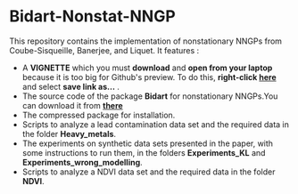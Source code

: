 # Bidart-Nonstat-NNGP

This repository contains the implementation of nonstationary NNGPs from Coube-Sisqueille, Banerjee, and Liquet. It features : 

* A **VIGNETTE** which you must **download** and **open from your laptop** because it is too big for Github's preview. To do this, **right-click [here](https://raw.githubusercontent.com/SebastienCoube/Nonstat-NNGP/master/vignette_.html)** and select **save link as...** . 
* The source code of the package **Bidart** for nonstationary NNGPs.You can download it from **[there](https://github.com/SebastienCoube/Nonstat-NNGP/blob/master/Bidart_1.0.tar.gz)**
* The compressed package for installation.
* Scripts to analyze a lead contamination data set and the required data in the folder **Heavy_metals**.
* The experiments on synthetic data sets presented in the paper, with some instructions to run them, in the folders **Experiments_KL** and **Experiments_wrong_modelling**.
* Scripts to analyze a NDVI data set and the required data in the folder **NDVI**.
 
